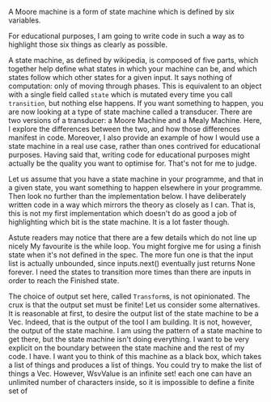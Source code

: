 A Moore machine is a form of state machine which is defined by six variables.

For educational purposes, I am going to write code in such a way as to highlight those six things as clearly as possible. 

A state machine, as defined by wikipedia, is composed of five parts, which together help define what states in which your machine can be, and which states follow which other states for a given input. It says nothing of computation: only of moving through phases. This is equivalent to an object with a single field called `state` which is mutated every time you call `transition`, but nothing else happens. If you want something to happen, you are now looking at a type of state machine called a transducer. There are two versions of a transducer: a Moore Machine and a Mealy Machine. Here, I explore the differences between the two, and how those differences manifest in code. Moreover, I also provide an example of how I would use a state machine in a real use case, rather than ones contrived for educational purposes. Having said that, writing code for educational purposes might actually be the quality you want to optimise for. That's not for me to judge. 

Let us assume that you have a state machine in your programme, and that in a given state, you want something to happen elsewhere in your programme. Then look no further than the implementation below. I have deliberately written code in a way which mirrors the theory as closely as I can. That is, this is not my first implementation which doesn't do as good a job of highlighting which bit is the state machine. It is a lot faster though. 

Astute readers may notice that there are a few details which do not line up nicely My favourite is the while loop. You might forgive me for using a finish state when it's not defined in the spec. The more fun one is that the input list is actually unbounded, since inputs.next() eventually just returns None forever. I need the states to transition more times than there are inputs in order to reach the Finished state.

The choice of output set here, called `Transform`s, is not opinionated. The crux is that the output set must be finite! Let us consider some alternatives. It is reasonable at first, to desire the output list of the state machine to be a Vec<WsvValue>. Indeed, that is the output of the tool I am building. It is not, however, the output of the state machine. I am using the pattern of a state machine to get there, but the state machine isn't doing everything. I want to be very explicit on the boundary between the state machine and the rest of my code. I have. I want you to think of this machine as a black box, which takes a list of things and produces a list of things. You could try to make the list of things a Vec<WsvValue>. However, WsvValue is an infinite set! each one can have an unlimited number of characters inside, so it is impossible to define a finite set of